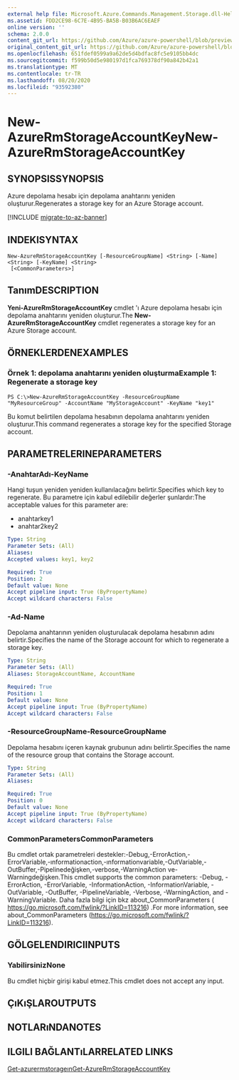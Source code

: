```yaml
---
external help file: Microsoft.Azure.Commands.Management.Storage.dll-Help.xml
ms.assetid: FDD2CE98-6C7E-4B95-BA5B-B03B6AC6EAEF
online version: ''
schema: 2.0.0
content_git_url: https://github.com/Azure/azure-powershell/blob/preview/src/ResourceManager/Storage/Commands.Management.Storage/help/New-AzureRmStorageAccountKey.md
original_content_git_url: https://github.com/Azure/azure-powershell/blob/preview/src/ResourceManager/Storage/Commands.Management.Storage/help/New-AzureRmStorageAccountKey.md
ms.openlocfilehash: 651fdef0599a9a62de5d4bdfac8fc5e9105bb4dc
ms.sourcegitcommit: f599b50d5e980197d1fca769378df90a842b42a1
ms.translationtype: MT
ms.contentlocale: tr-TR
ms.lasthandoff: 08/20/2020
ms.locfileid: "93592380"
---
```

# <span data-ttu-id="4ac2a-101">New-AzureRmStorageAccountKey</span><span class="sxs-lookup"><span data-stu-id="4ac2a-101">New-AzureRmStorageAccountKey</span></span>

## <span data-ttu-id="4ac2a-102">SYNOPSIS</span><span class="sxs-lookup"><span data-stu-id="4ac2a-102">SYNOPSIS</span></span>
<span data-ttu-id="4ac2a-103">Azure depolama hesabı için depolama anahtarını yeniden oluşturur.</span><span class="sxs-lookup"><span data-stu-id="4ac2a-103">Regenerates a storage key for an Azure Storage account.</span></span>

[!INCLUDE [migrate-to-az-banner](../../includes/migrate-to-az-banner.md)]

## <span data-ttu-id="4ac2a-104">INDEKI</span><span class="sxs-lookup"><span data-stu-id="4ac2a-104">SYNTAX</span></span>

```
New-AzureRmStorageAccountKey [-ResourceGroupName] <String> [-Name] <String> [-KeyName] <String>
 [<CommonParameters>]
```

## <span data-ttu-id="4ac2a-105">Tanım</span><span class="sxs-lookup"><span data-stu-id="4ac2a-105">DESCRIPTION</span></span>
<span data-ttu-id="4ac2a-106">**Yeni-AzureRmStorageAccountKey** cmdlet 'ı Azure depolama hesabı için depolama anahtarını yeniden oluşturur.</span><span class="sxs-lookup"><span data-stu-id="4ac2a-106">The **New-AzureRmStorageAccountKey** cmdlet regenerates a storage key for an Azure Storage account.</span></span>

## <span data-ttu-id="4ac2a-107">ÖRNEKLERDEN</span><span class="sxs-lookup"><span data-stu-id="4ac2a-107">EXAMPLES</span></span>

### <span data-ttu-id="4ac2a-108">Örnek 1: depolama anahtarını yeniden oluşturma</span><span class="sxs-lookup"><span data-stu-id="4ac2a-108">Example 1: Regenerate a storage key</span></span>
```
PS C:\>New-AzureRmStorageAccountKey -ResourceGroupName "MyResourceGroup" -AccountName "MyStorageAccount" -KeyName "key1"
```

<span data-ttu-id="4ac2a-109">Bu komut belirtilen depolama hesabının depolama anahtarını yeniden oluşturur.</span><span class="sxs-lookup"><span data-stu-id="4ac2a-109">This command regenerates a storage key for the specified Storage account.</span></span>

## <span data-ttu-id="4ac2a-110">PARAMETRELERINE</span><span class="sxs-lookup"><span data-stu-id="4ac2a-110">PARAMETERS</span></span>

### <span data-ttu-id="4ac2a-111">-AnahtarAdı</span><span class="sxs-lookup"><span data-stu-id="4ac2a-111">-KeyName</span></span>
<span data-ttu-id="4ac2a-112">Hangi tuşun yeniden yeniden kullanılacağını belirtir.</span><span class="sxs-lookup"><span data-stu-id="4ac2a-112">Specifies which key to regenerate.</span></span>
<span data-ttu-id="4ac2a-113">Bu parametre için kabul edilebilir değerler şunlardır:</span><span class="sxs-lookup"><span data-stu-id="4ac2a-113">The acceptable values for this parameter are:</span></span>

- <span data-ttu-id="4ac2a-114">anahtar</span><span class="sxs-lookup"><span data-stu-id="4ac2a-114">key1</span></span>
- <span data-ttu-id="4ac2a-115">anahtar2</span><span class="sxs-lookup"><span data-stu-id="4ac2a-115">key2</span></span>

```yaml
Type: String
Parameter Sets: (All)
Aliases:
Accepted values: key1, key2

Required: True
Position: 2
Default value: None
Accept pipeline input: True (ByPropertyName)
Accept wildcard characters: False
```

### <span data-ttu-id="4ac2a-116">-Ad</span><span class="sxs-lookup"><span data-stu-id="4ac2a-116">-Name</span></span>
<span data-ttu-id="4ac2a-117">Depolama anahtarının yeniden oluşturulacak depolama hesabının adını belirtir.</span><span class="sxs-lookup"><span data-stu-id="4ac2a-117">Specifies the name of the Storage account for which to regenerate a storage key.</span></span>

```yaml
Type: String
Parameter Sets: (All)
Aliases: StorageAccountName, AccountName

Required: True
Position: 1
Default value: None
Accept pipeline input: True (ByPropertyName)
Accept wildcard characters: False
```

### <span data-ttu-id="4ac2a-118">-ResourceGroupName</span><span class="sxs-lookup"><span data-stu-id="4ac2a-118">-ResourceGroupName</span></span>
<span data-ttu-id="4ac2a-119">Depolama hesabını içeren kaynak grubunun adını belirtir.</span><span class="sxs-lookup"><span data-stu-id="4ac2a-119">Specifies the name of the resource group that contains the Storage account.</span></span>

```yaml
Type: String
Parameter Sets: (All)
Aliases:

Required: True
Position: 0
Default value: None
Accept pipeline input: True (ByPropertyName)
Accept wildcard characters: False
```

### <span data-ttu-id="4ac2a-120">CommonParameters</span><span class="sxs-lookup"><span data-stu-id="4ac2a-120">CommonParameters</span></span>
<span data-ttu-id="4ac2a-121">Bu cmdlet ortak parametreleri destekler:-Debug,-ErrorAction,-ErrorVariable,-ınformationaction,-ınformationvariable,-OutVariable,-OutBuffer,-Pipelinedeğişken,-verbose,-WarningAction ve-Warningdeğişken.</span><span class="sxs-lookup"><span data-stu-id="4ac2a-121">This cmdlet supports the common parameters: -Debug, -ErrorAction, -ErrorVariable, -InformationAction, -InformationVariable, -OutVariable, -OutBuffer, -PipelineVariable, -Verbose, -WarningAction, and -WarningVariable.</span></span> <span data-ttu-id="4ac2a-122">Daha fazla bilgi için bkz about_CommonParameters ( https://go.microsoft.com/fwlink/?LinkID=113216) .</span><span class="sxs-lookup"><span data-stu-id="4ac2a-122">For more information, see about_CommonParameters (https://go.microsoft.com/fwlink/?LinkID=113216).</span></span>

## <span data-ttu-id="4ac2a-123">GÖLGELENDIRICI</span><span class="sxs-lookup"><span data-stu-id="4ac2a-123">INPUTS</span></span>

### <span data-ttu-id="4ac2a-124">Yabilirsiniz</span><span class="sxs-lookup"><span data-stu-id="4ac2a-124">None</span></span>
<span data-ttu-id="4ac2a-125">Bu cmdlet hiçbir girişi kabul etmez.</span><span class="sxs-lookup"><span data-stu-id="4ac2a-125">This cmdlet does not accept any input.</span></span>

## <span data-ttu-id="4ac2a-126">ÇıKıŞLAR</span><span class="sxs-lookup"><span data-stu-id="4ac2a-126">OUTPUTS</span></span>

## <span data-ttu-id="4ac2a-127">NOTLARıNDA</span><span class="sxs-lookup"><span data-stu-id="4ac2a-127">NOTES</span></span>

## <span data-ttu-id="4ac2a-128">ILGILI BAĞLANTıLAR</span><span class="sxs-lookup"><span data-stu-id="4ac2a-128">RELATED LINKS</span></span>

[<span data-ttu-id="4ac2a-129">Get-azurermstorageın</span><span class="sxs-lookup"><span data-stu-id="4ac2a-129">Get-AzureRmStorageAccountKey</span></span>](./Get-AzureRmStorageAccountKey.md)
